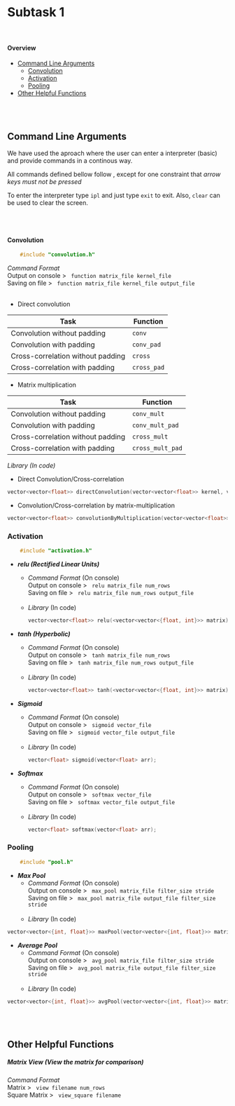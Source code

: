 # Subtask 1
<br>

#### Overview
  - [Command Line Arguments](#command-line-arguments)
    -   [Convolution](#convolution)
    -   [Activation](#activation)
    -   [Pooling](#pooling)
  - [Other Helpful Functions](#other-helpful-functions)

<br><br>

## Command Line Arguments

We have used the aproach where the user can enter a interpreter (basic) and provide commands in a continous way. <br>

All commands defined bellow follow , except for one constraint that *arrow keys must not be pressed*<br>

To enter the interpreter type `ipl` and just type `exit` to exit. Also, `clear` can be used to clear the screen.

<br><br>

#### Convolution

```cpp
    #include "convolution.h"
```

_Command Format_ <br>
Output on console > ` function matrix_file kernel_file` <br>
Saving on file > ` function matrix_file kernel_file output_file` <br><br>

- Direct convolution

Task | Function
------------ | -------------
Convolution without padding | ```conv```
Convolution with padding | ```conv_pad```
Cross-correlation without padding | ```cross```
Cross-correlation with padding | ```cross_pad```


- Matrix multiplication

Task | Function
------------ | -------------
Convolution without padding | ```conv_mult```
Convolution with padding | ```conv_mult_pad```
Cross-correlation without padding | ```cross_mult```
Cross-correlation with padding | ```cross_mult_pad```


_Library (In code)_

- Direct Convolution/Cross-correlation

```cpp
vector<vector<float>> directConvolution(vector<vector<float>> kernel, vector<vector<float>> matrix, bool convolution, bool padding=false)
```

 - Convolution/Cross-correlation by matrix-multiplication

```cpp
vector<vector<float>> convolutionByMultiplication(vector<vector<float>> kernel, vector<vector<float>> matrix, bool convolution, bool padding=false)
```


### Activation

```cpp
    #include "activation.h"
```


- ***relu (Rectified Linear Units)***
    - _Command Format_ (On console) <br>
        Output on console > ` relu matrix_file num_rows` <br>
        Saving on file > ` relu matrix_file num_rows output_file` <br><br>
    -  _Library_ (In code)<br>
        ```cpp
        vector<vector<float>> relu(<vector<vector<{float, int}>> matrix);
        ```

- ***tanh (Hyperbolic)***
    - _Command Format_ (On console) <br>
        Output on console > ` tanh matrix_file num_rows` <br>
        Saving on file > ` tanh matrix_file num_rows output_file` <br><br>
    -  _Library_ (In code)<br>
        ```cpp
        vector<vector<float>> tanh(<vector<vector<{float, int}>> matrix);
        ```

- ***Sigmoid***
    - _Command Format_ (On console) <br>
        Output on console > ` sigmoid vector_file` <br>
        Saving on file > ` sigmoid vector_file output_file` <br><br>
    -  _Library_ (In code)<br>
        ```cpp
        vector<float> sigmoid(vector<float> arr);
        ```

- ***Softmax***
    - _Command Format_ (On console) <br>
        Output on console > ` softmax vector_file` <br>
        Saving on file > ` softmax vector_file output_file` <br><br>
    -  _Library_ (In code)<br>
        ```cpp
        vector<float> softmax(vector<float> arr);
        ```

### Pooling
```cpp
    #include "pool.h"
```

- ***Max Pool***<br>
    - _Command Format_ (On console) <br>
        Output on console > ` max_pool matrix_file filter_size stride` <br>
        Saving on file > ` max_pool matrix_file output_file filter_size stride` <br><br>
    -  _Library_ (In code)

```cpp
vector<vector<{int, float}>> maxPool(vector<vector<{int, float}>> matrix, int filterSize = 2, int stride = 2 );
```

- ***Average Pool***
    - _Command Format_ (On console) <br>
        Output on console > ` avg_pool matrix_file filter_size stride` <br>
        Saving on file > ` avg_pool matrix_file output_file filter_size stride` <br><br>
    -  _Library_ (In code)

```cpp
vector<vector<{int, float}>> avgPool(vector<vector<{int, float}>> matrix, int filterSize = 2, int stride = 2 );
```

<br><br>

## Other Helpful Functions

##### **Matrix View**  (View the matrix for comparison)<br>

_Command Format_ <br>
    Matrix  > ` view filename num_rows` <br>
    Square Matrix  > ` view_square filename`
